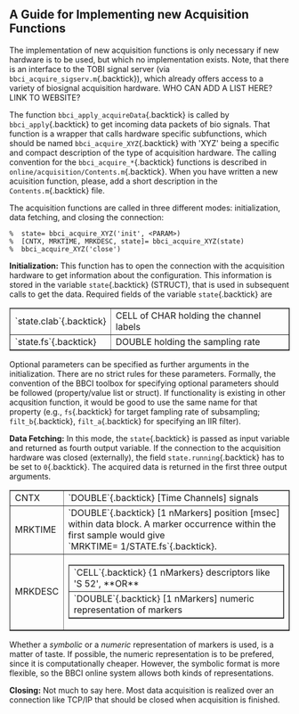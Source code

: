 A Guide for Implementing new Acquisition Functions
--------------------------------------------------

The implementation of new acquisition functions is only necessary if new
hardware is to be used, but which no implementation exists. Note, that
there is an interface to the TOBI signal server (via
`bbci_acquire_sigserv.m`{.backtick}), which already offers access to a
variety of biosignal acquisition hardware. WHO CAN ADD A LIST HERE? LINK
TO WEBSITE?

The function `bbci_apply_acquireData`{.backtick} is called by
`bbci_apply`{.backtick} to get incoming data packets of bio signals.
That function is a wrapper that calls hardware specific subfunctions,
which should be named `bbci_acquire_XYZ`{.backtick} with 'XYZ' being a
specific and compact description of the type of acquisition hardware.
The calling convention for the `bbci_acquire_*`{.backtick} functions is
described in `online/acquisition/Contents.m`{.backtick}. When you have
written a new acuisition function, please, add a short description in
the `Contents.m`{.backtick} file.

The acquisition functions are called in three different modes:
initialization, data fetching, and closing the connection:


~~~~ {#CA-56feaed04ca66e79c4f5c267c8b9261547919d1c dir="ltr" lang="en"}
%  state= bbci_acquire_XYZ('init', <PARAM>)
%  [CNTX, MRKTIME, MRKDESC, state]= bbci_acquire_XYZ(state)
%  bbci_acquire_XYZ('close')
~~~~

**Initialization:** This function has to open the connection with the
acquisition hardware to get information about the configuration. This
information is stored in the variable `state`{.backtick} (STRUCT), that
is used in subsequent calls to get the data. Required fields of the
variable `state`{.backtick} are

<table border="1" > <tbody>
<tr> <td>`state.clab`{.backtick} </td><td> CELL of CHAR holding the channel labels  </td></tr>
<tr> <td> `state.fs`{.backtick}  </td><td> DOUBLE holding the sampling rate</td> </tr>
</tbody></table>

Optional parameters can be specified as further arguments in the
initialization. There are no strict rules for these parameters.
Formally, the convention of the BBCI toolbox for specifying optional
parameters should be followed (property/value list or struct). If
functionality is existing in other acqusition function, it would be good
to use the same name for that property (e.g., `fs`{.backtick} for target
fampling rate of subsampling; `filt_b`{.backtick}, `filt_a`{.backtick}
for specifying an IIR filter).

**Data Fetching:** In this mode, the `state`{.backtick} is passed as
input variable and returned as fourth output variable. If the connection
to the acquisition hardware was closed (externally), the field
`state.running`{.backtick} has to be set to `0`{.backtick}. The acquired
data is returned in the first three output arguments.

<table border="1"  f> 
<tr> <td>CNTX </td><td> `DOUBLE`{.backtick} [Time Channels] signals </td></tr>
<tr> <td> MRKTIME </td><td>   `DOUBLE`{.backtick} [1 nMarkers] position [msec] within data block. A
marker occurrence within the first sample would give 
`MRKTIME= 1/STATE.fs`{.backtick}. </td></tr>
 <tr> <td> MRKDESC   </td>
    <td>  <table border="1" > <tbody>
    <tr> <td> `CELL`{.backtick} {1 nMarkers} descriptors like 'S 52', **OR** </td></tr>
     <tr> <td> `DOUBLE`{.backtick} [1 nMarkers] numeric representation of markers </td>  </tr>
     </tbody></table> 
</td> </tr>
</table>

Whether a *symbolic* or a *numeric* representation of markers is used,
is a matter of taste. If possible, the numeric representation is to be
prefered, since it is computationally cheaper. However, the symbolic
format is more flexible, so the BBCI online system allows both kinds of
representations.

**Closing:** Not much to say here. Most data acquisition is realized
over an connection like TCP/IP that should be closed when acquisition is
finished.
